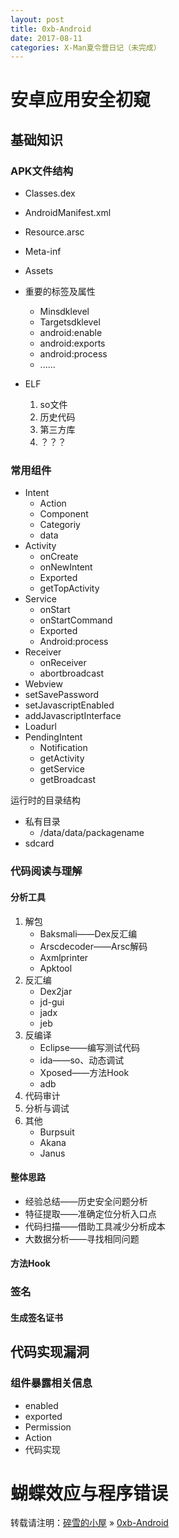 ```yaml
---
layout: post
title: 0xb-Android
date: 2017-08-11
categories: X-Man夏令营日记（未完成）
---
```


# 安卓应用安全初窥

## 基础知识

### APK文件结构
* Classes.dex
* AndroidManifest.xml
* Resource.arsc
* Meta-inf
* Assets
* 重要的标签及属性
	* Minsdklevel
	* Targetsdklevel
	* android:enable
	* android:exports
	* android:process
	* ......

* ELF
	1. so文件
	2. 历史代码
	3. 第三方库
	4. ？？？
### 常用组件
* Intent
	* Action
	* Component
	* Categoriy
	* data
* Activity
	* onCreate
	* onNewIntent
	* Exported
	* getTopActivity
* Service
	* onStart
	* onStartCommand
	* Exported
	* Android:process
* Receiver
	* onReceiver
	* abortbroadcast
* Webview
* setSavePassword
* setJavascriptEnabled
* addJavascriptInterface
* Loadurl
* PendingIntent
	* Notification
	* getActivity
	* getService
	* getBroadcast

运行时的目录结构

* 私有目录
	* /data/data/packagename
* sdcard
	
	
### 代码阅读与理解

#### 分析工具
1. 解包
	* Baksmali——Dex反汇编
	* Arscdecoder——Arsc解码
	* Axmlprinter
	* Apktool
2. 反汇编
	* Dex2jar
	* jd-gui
	* jadx
	* jeb
3. 反编译
	* Eclipse——编写测试代码
	* ida——so、动态调试
	* Xposed——方法Hook
	* adb
4. 代码审计
5. 分析与调试
6. 其他
	* Burpsuit
	* Akana
	* Janus

#### 整体思路
* 经验总结——历史安全问题分析
* 特征提取——准确定位分析入口点
* 代码扫描——借助工具减少分析成本
* 大数据分析——寻找相同问题

#### 方法Hook

### 签名

#### 生成签名证书

## 代码实现漏洞

### 组件暴露相关信息
* enabled
* exported
* Permission
* Action
* 代码实现

# 蝴蝶效应与程序错误

转载请注明：[碎雪的小屋](http://RoyTse.github.io) » [0xb-Android](http://RoyTse.github.io/2017/08/0xb-Android/)  

